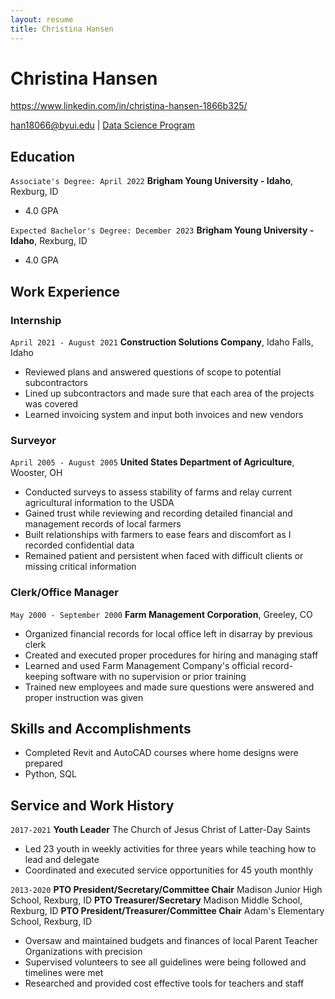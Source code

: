 ```yaml
---
layout: resume
title: Christina Hansen
---
```

# Christina Hansen
https://www.linkedin.com/in/christina-hansen-1866b325/

<div id="webaddress">
<a href="han18066@byui.edu">han18066@byui.edu</a>
| <a href="https://byuidatascience.github.io/development.html">Data Science Program</a>
</div>

<!-- https://www.monique.tech/the-art-of-markdown -->


## Education

`Associate's Degree: April 2022`
__Brigham Young University - Idaho__, Rexburg, ID

- 4.0 GPA

`Expected Bachelor's Degree: December 2023`
__Brigham Young University - Idaho__, Rexburg, ID

- 4.0 GPA


## Work Experience

### Internship

`April 2021 - August 2021`
__Construction Solutions Company__, Idaho Falls, Idaho

- Reviewed plans and answered questions of scope to potential subcontractors
- Lined up subcontractors and made sure that each area of the projects was covered
- Learned invoicing system and input both invoices and new vendors

### Surveyor

`April 2005 - August 2005`
__United States Department of Agriculture__, Wooster, OH

- Conducted surveys to assess stability of farms and relay current agricultural information to the USDA
- Gained trust while reviewing and recording detailed financial and management records of local farmers
- Built relationships with farmers to ease fears and discomfort as I recorded confidential data
- Remained patient and persistent when faced with difficult clients or missing critical information

### Clerk/Office Manager

`May 2000 - September 2000`
__Farm Management Corporation__, Greeley, CO

- Organized financial records for local office left in disarray by previous clerk
- Created and executed proper procedures for hiring and managing staff
- Learned and used Farm Management Company's official record-keeping software with no supervision or prior training
- Trained new employees and made sure questions were answered and proper instruction was given

## Skills and Accomplishments

- Completed Revit and AutoCAD courses where home designs were prepared
- Python, SQL

## Service and Work History

`2017-2021`
__Youth Leader__ The Church of Jesus Christ of Latter-Day Saints

- Led 23 youth in weekly activities for three years while teaching how to lead and delegate
- Coordinated and executed service opportunities for 45 youth monthly

`2013-2020`
__PTO President/Secretary/Committee Chair__ Madison Junior High School, Rexburg, ID
__PTO Treasurer/Secretary__ Madison Middle School, Rexburg, ID
__PTO President/Treasurer/Committee Chair__ Adam's Elementary School, Rexburg, ID

- Oversaw and maintained budgets and finances of local Parent Teacher Organizations with precision
- Supervised volunteers to see all guidelines were being followed and timelines were met
- Researched and provided cost effective tools for teachers and staff


<!-- ### Footer

Last updated: May 2013 -->


